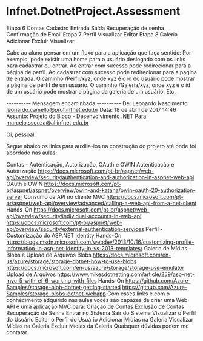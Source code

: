 # Infnet.DotnetProject.Assessment

Etapa 6
Contas
Cadastro
Entrada
Saída
Recuperação de senha
Confirmação de Email
Etapa 7
Perfil
Visualizar
Editar
Etapa 8
Galeria
Adicionar
Excluir
Visualizar

Cabe ao aluno pensar em um fluxo para a aplicação que faça sentido:
Por exemplo, pode existir uma home para o usuário deslogado com os links para cadastrar ou entrar. Ao entrar com sucesso pode redirecionar para  a página de perfil. Ao cadastrar com sucesso pode redirecionar para a pagina de entrada. O caminho /Perfil/xyz, onde xyz é o id do usuário pode mostrar a página de perfil de um usuário. O caminho /Galeria/xyz, onde xyz é o id de um usuário pode mostrar a página da galeria de um usuário. Etc.



---------- Mensagem encaminhada ----------
De: Leonardo Nascimento <leonardo.camello@prof.infnet.edu.br>
Data: 18 de abril de 2017 14:46
Assunto: Projeto do Bloco - Desenvolvimento .NET
Para: marcelo.ssouza@al.infnet.edu.br


Oi, pessoal.

Segue abaixo os links para auxilia-los na construção do projeto até onde foi abordado nas aulas:

Contas - Autenticação, Autorização, OAuth e OWIN
Autenticação e Autorização
https://docs.microsoft.com/pt-br/aspnet/web-api/overview/security/authentication-and-authorization-in-aspnet-web-api
OAuth e OWIN
https://docs.microsoft.com/pt-br/aspnet/aspnet/overview/owin-and-katana/owin-oauth-20-authorization-server
Consumo da API no cliente MVC
https://docs.microsoft.com/pt-br/aspnet/web-api/overview/advanced/calling-a-web-api-from-a-net-client
Hands-On
https://docs.microsoft.com/pt-br/aspnet/web-api/overview/security/individual-accounts-in-web-api
https://docs.microsoft.com/pt-br/aspnet/web-api/overview/security/external-authentication-services
Perfil - Customização do ASP.NET Identity
Hands-On
https://blogs.msdn.microsoft.com/webdev/2013/10/16/customizing-profile-information-in-asp-net-identity-in-vs-2013-templates/
Galeria de Mídias - Blobs e Upload de Arquivos
Blobs
https://docs.microsoft.com/en-us/azure/storage/storage-dotnet-how-to-use-blobs
https://docs.microsoft.com/en-us/azure/storage/storage-use-emulator
Upload de Arquivos
https://www.mikesdotnetting.com/article/259/asp-net-mvc-5-with-ef-6-working-with-files
Hands-On
https://github.com/Azure-Samples/storage-blob-dotnet-getting-started
https://github.com/Azure-Samples/storage-blobs-dotnet-webapp
Com esses links e com o conhecimento adquirido nas aulas vocês são capazes de criar uma Web API e uma aplicação MVC para:
Criação de Contas
Exclusão de Contas
Recuperação de Senha
Entrar no Sistema
Sair do Sistema
Visualizar o Perfil do Usuário
Editar o Perfil do Usuário
Adicionar Mídias na Galeria
Visualizar Mídias na Galeria
Excluir Mídias da Galeria
Quaisquer dúvidas podem me contatar.
